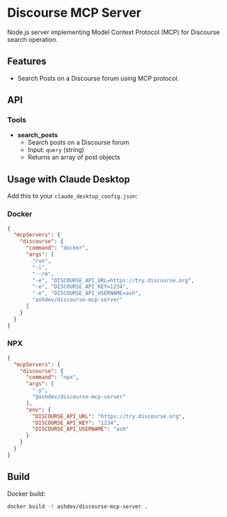 # Discourse MCP Server

Node.js server implementing Model Context Protocol (MCP) for Discourse search operation.

## Features

- Search Posts on a Discourse forum using MCP protocol.

## API

### Tools

- **search_posts**
    - Search posts on a Discourse forum
    - Input: `query` (string)
    - Returns an array of post objects

## Usage with Claude Desktop
Add this to your `claude_desktop_config.json`:

### Docker

```json
{
  "mcpServers": {
    "discourse": {
      "command": "docker",
      "args": [
        "run",
        "-i",
        "--rm",
        "-e", "DISCOURSE_API_URL=https://try.discourse.org",
        "-e", "DISCOURSE_API_KEY=1234",
        "-e", "DISCOURSE_API_USERNAME=ash",
        "ashdev/discourse-mcp-server"
      ]
    }
  }
}
```

### NPX

```json
{
  "mcpServers": {
    "discourse": {
      "command": "npx",
      "args": [
        "-y",
        "@ashdev/discourse-mcp-server"
      ],
      "env": {
        "DISCOURSE_API_URL": "https://try.discourse.org",
        "DISCOURSE_API_KEY": "1234",
        "DISCOURSE_API_USERNAME": "ash" 
      }
    }
  }
}
```

## Build

Docker build:

```bash
docker build -t ashdev/discourse-mcp-server .
```
